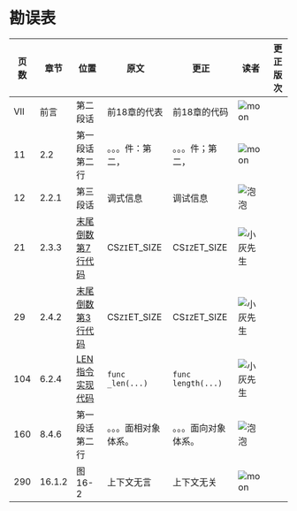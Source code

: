 # 勘误表

页数		| 章节		| 位置					| 原文				| 更正				| 读者					| 更正版次
------- | --------- | --------------------- | ----------------- | ----------------- | --------------------- | ---------
VII		| 前言		| 第二段话				| 前18章的代表		| 前18章的代码		| ![moon][moon]			| 
11		| 2.2		| 第一段话第二行			| 。。。件：第二，		| 。。。件；第二，		| ![moon][moon]			| 
12		| 2.2.1		| 第三段话				| 调式信息			| 调试信息			| ![泡泡][泡泡]			| 
21		| 2.3.3		|[末尾倒数第7行代码][p21]	| CS`ZI`ET_SIZE		| CS`IZ`ET_SIZE		| ![小灰先生][小灰先生]	| 
29		| 2.4.2		|[末尾倒数第3行代码][p29]	| CS`ZI`ET_SIZE		| CS`IZ`ET_SIZE		| ![小灰先生][小灰先生]	| 
104		| 6.2.4		|[LEN指令实现代码][p104]	| `func _len(...)`	| `func length(...)`| ![小灰先生][小灰先生]	| 
160		| 8.4.6		| 第一段话第二行			| 。。。面相对象体系。	| 。。。面向对象体系。	| ![泡泡][泡泡]			| 
290		| 16.1.2	| 图16-2					| 上下文无言			| 上下文无关			| ![moon][moon]			| 

[moon]: https://github.com/zxh0/luago-book/blob/master/readers/moon.png?raw=true "moon"
[泡泡]: https://github.com/zxh0/luago-book/blob/master/readers/paopao.jpeg?raw=true "泡泡"
[小灰先生]: https://github.com/zxh0/luago-book/blob/master/readers/小灰先生.jpeg?raw=true "小灰先生"

[p21]: https://github.com/zxh0/luago-book/blob/master/code/go/ch02/src/luago/binchunk/binary_chunk.go#L9
[p29]: https://github.com/zxh0/luago-book/blob/master/code/go/ch02/src/luago/binchunk/reader.go#L70
[p104]: https://github.com/zxh0/luago-book/blob/master/code/go/ch06/src/luago/vm/inst_operators.go#L100